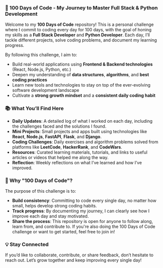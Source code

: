 ### 📅 100 Days of Code - My Journey to Master Full Stack & Python Development

Welcome to my **100 Days of Code** repository!
This is a personal challenge where I commit to coding every day for 100 days, with the goal of honing my skills as a **Full Stack Developer** and **Python Developer**. Each day, I’ll tackle different projects, solve coding problems, and document my learning progress.

By following this challenge, I aim to:

* Build real-world applications using **Frontend & Backend technologies** (React, Node.js, Python, etc.)
* Deepen my understanding of **data structures**, **algorithms**, and **best coding practices**
* Learn new tools and technologies to stay on top of the ever-evolving software development landscape
* Cultivate a **strong growth mindset** and a **consistent daily coding habit**

### 📚 What You’ll Find Here

* **Daily Updates**: A detailed log of what I worked on each day, including the challenges faced and the solutions I found.
* **Mini Projects**: Small projects and apps built using technologies like **React**, **Node.js**, **FastAPI**, **Flask**, and **Django**.
* **Coding Challenges**: Daily exercises and algorithm problems solved from platforms like **LeetCode**, **HackerRank**, and **CodeWars**.
* **Resources**: Curated learning materials, tutorials, and links to useful articles or videos that helped me along the way.
* **Reflection**: Weekly reflections on what I’ve learned and how I’ve improved.

### 🚀 Why "100 Days of Code"?

The purpose of this challenge is to:

* **Build consistency**: Committing to code every single day, no matter how small, helps develop strong coding habits.
* **Track progress**: By documenting my journey, I can clearly see how I improve each day and stay motivated.
* **Share the process**: This repository is open for anyone to follow along, learn from, and contribute to. If you're also doing the 100 Days of Code challenge or want to get started, feel free to join in!

### 💡 Stay Connected

If you’d like to collaborate, contribute, or share feedback, don’t hesitate to reach out. Let’s grow together and keep improving every single day!
